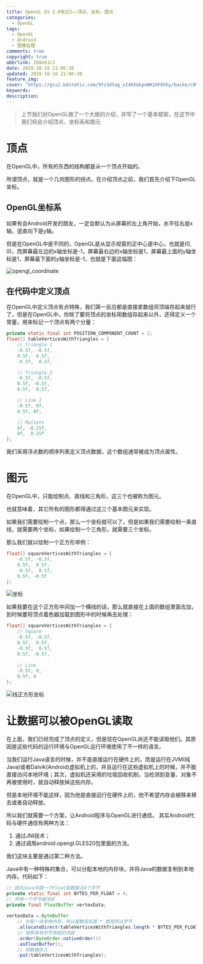 ```yaml
---
title: OpenGL ES 2.0笔记2——顶点、坐标、图元
categories:
  - OpenGL
tags:
  - OpenGL
  - Android
  - 图像处理
comments: true
copyright: true
abbrlink: 268eb1c2
date: 2019-10-18 21:06:38
updated: 2019-10-18 21:06:38
feature_img: 
cover: 'https://gss2.bdstatic.com/9fo3dSag_xI4khGkpoWK1HF6hhy/baike/c0%3Dbaike150%2C5%2C5%2C150%2C50/sign=8045afbe12d5ad6ebef46cb8e0a252be/78310a55b319ebc4e51be2e38b26cffc1e17166c.jpg'
keywords:
description:
---
```


> 上节我们对OpenGL做了一个大致的介绍，并写了一个基本框架，在这节中我们将会介绍顶点、坐标系和图元

<!--More-->

# 顶点
在OpenGL中，所有的东西的结构都是从一个顶点开始的。

所谓顶点，就是一个几何图形的拐点。在介绍顶点之前，我们首先介绍下OpenGL坐标。

## OpenGL坐标系
如果有会Android开发的朋友，一定会默认为从屏幕的左上角开始，水平往右是x轴，竖直向下是y轴。

但是在OpenGL中是不同的，OpenGL是从显示视窗的正中心是中心，也就是$(0, 0)$，而屏幕最左边的x轴坐标是-1，屏幕最右边的x轴坐标是1，屏幕最上面的y轴坐标是1，屏幕最下面的y轴坐标是-1，也就是下面这幅图：

![opengl_coordinate](https://cdn.littlecorgi.top/mweb/2019-10-18/opengl_coordinate.png)

## 在代码中定义顶点
在OpenGL中定义顶点有点特殊，我们第一反应都是直接拿数组将顶端存起来就行了，但是在OpenGL中，你除了要将顶点的坐标用数组存起来以外，还得定义一个常量，用来标记一个顶点有两个分量：
```java
private static final int POSITION_COMPONENT_COUNT = 2;
float[] tableVerticesWithTriangles = {
    // Triangle 1
    -0.5f, -0.5f, 
    0.5f,  0.5f,
    -0.5f,  0.5f,

    // Triangle 2
    -0.5f, -0.5f, 
    0.5f, -0.5f, 
    0.5f,  0.5f,

    // Line 1
    -0.5f, 0f, 
    0.5f, 0f,

    // Mallets
    0f, -0.25f, 
    0f,  0.25f
};
```

我们采用浮点数的顺序列表定义顶点数据，这个数组通常被成为顶点属性。

# 图元
在OpenGL中，只能绘制点、直线和三角形，这三个也被称为图元。

也就意味着，其它所有的图形都得通过这三个基本图元来实现。

如果我们需要绘制一个点，那么一个坐标就可以了，但是如果我们需要绘制一条直线，就需要两个坐标，如果绘制一个三角形，就需要三个坐标。

那么我们就以绘制一个正方形举例：

```java
float[] squareVerticesWithTriangles = {
    -0.5f, -0.5f, 
    0.5f,  0.5f,
    -0.5f,  0.5f,
    0.5f, -0.5f
};
```

![坐标](https://cdn.littlecorgi.top/mweb/2019-10-18/%E5%9D%90%E6%A0%87.png)


如果我要在这个正方形中间加一个横线的话，那么就直接在上面的数组里面去加，到时候要将顶点着色器加载到图形中的时候再去处理：
```java
float[] squareVerticesWithTriangles = {
    // Square
    -0.5f, -0.5f, 
    0.5f,  0.5f,
    -0.5f,  0.5f,
    0.5f, -0.5f,
    
    // Line
    -0.5f, 0,
    0.5f, 0
};
```

![线正方形坐标](https://cdn.littlecorgi.top/mweb/2019-10-18/%E7%BA%BF%E6%AD%A3%E6%96%B9%E5%BD%A2%E5%9D%90%E6%A0%87.png)


# 让数据可以被OpenGL读取
在上面，我们已经完成了顶点的定义，但是现在OpenGL尚还不能读取他们。其原因是这些代码的运行环境与OpenGL运行环境使用了不一样的语言。

当我们运行Java语言的时候，并不是直接运行在硬件上的，而是运行在JVM(纯Java)或者Dalvik(Android)虚拟机上的，并且运行在这些虚拟机上的时候，并不能直接访问本地环境；其次，虚拟机还采用的垃圾回收机制，当检测到变量、对象不再被使用时，就自动释放掉这些内存。

但是本地环境不能这样，因为他是直接运行在硬件上的，他不希望内存会被移来移去或者自动释放。

所以我们就需要一个方案，让Android程序与OpenGL进行通信。
其实Android代码与硬件通信有两种方法：
1. 通过JNI技术；
2. 通过调用android.opengl.GLES20包里面的方法。

我们这块主要是通过第二种方法。

Java中有一种特殊的集合，可以分配本地的内存块，并将Java的数据复制到本地内存。代码如下：
```java
// 因为Java中国一个Float型数据占4个字节
private static final int BYTES_PER_FLOAT = 4;
// 声明一个字节缓冲区
private final FloatBuffer vertexData;
 
vertexData = ByteBuffer
    // 分配一块本地内存，所以是数组长度 * 类型所占字节
    .allocateDirect(tableVerticesWithTriangles.length * BYTES_PER_FLOAT)
    // 按照本地字节序组织内容
    .order(ByteOrder.nativeOrder())
    .asFloatBuffer();
    // 将数据存入
    .put(tableVerticesWithTriangles);
```